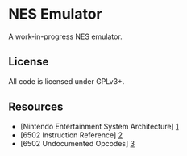 # NES Emulator

A work-in-progress NES emulator.

## License

All code is licensed under GPLv3+.

## Resources

- [Nintendo Entertainment System Architecture] [1]
- [6502 Instruction Reference] [2]
- [6502 Undocumented Opcodes] [3]

[1]: http://fms.komkon.org/EMUL8/NES.html
     "Nintendo Entertainment System Architecture"
[2]: http://obelisk.me.uk/6502/reference.html
     "6502 Instruction Reference"
[3]: http://www.ataripreservation.org/websites/freddy.offenga/illopc31.txt
     "6502 Undocumented Opcodes"
